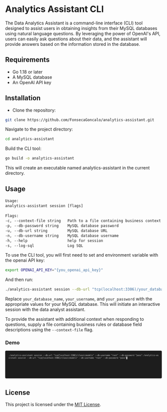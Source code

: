 # Analytics Assistant CLI
The Data Analytics Assistant is a command-line interface (CLI) tool designed to assist users in obtaining insights from their MySQL databases using natural language questions. By leveraging the power of OpenAI's API, users can easily ask questions about their data, and the assistant will provide answers based on the information stored in the database.

## Requirements
- Go 1.18 or later
- A MySQL database
- An OpenAI API key
## Installation
- Clone the repository:
```bash
git clone https://github.com/FonsecaGoncalo/analytics-assistant.git
```
Navigate to the project directory:
```bash
cd analytics-assistant
```
Build the CLI tool:
```bash
go build -o analytics-assistant
```
This will create an executable named analytics-assistant in the current directory.

## Usage
```
Usage:
analytics-assistant session [flags]

Flags:
-c, --context-file string   Path to a file containing business context
-p, --db-password string    MySQL database password
-u, --db-url string         MySQL database URL
-n, --db-username string    MySQL database username
-h, --help                  help for session
-s, --log-sql               Log SQL
```

To use the CLI tool, you will first need to set and environment variable with the openai API key:
```bash
export OPENAI_API_KEY="{you_openai_api_key}"
```

And then run:
```bash
./analytics-assistant session --db-url "tcp(localhost:3306)/your_database_name" --db-username "your_username" --db-password "your_password"
```
Replace `your_database_name`, `your_username`, and `your_password` with the appropriate values for your MySQL database. This will initiate an interactive session with the data analyst assistant.

To provide the assistant with additional context when responding to questions, supply a file containing business rules or database field descriptions using the `--context-file` flag.

### Demo
![DEMO_1](./assets/demo_1.gif)

## License
This project is licensed under the [MIT License](./LICENSE).
